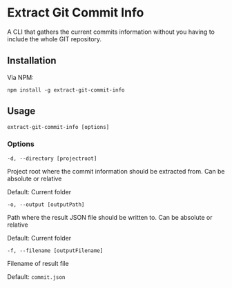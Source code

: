 # Extract Git Commit Info

A CLI that gathers the current commits information without you having to include the whole GIT repository.

## Installation

Via NPM:
```
npm install -g extract-git-commit-info
```

## Usage

```
extract-git-commit-info [options]
```

### Options

```
-d, --directory [projectroot]
```
Project root where the commit information should be extracted from. Can be absolute or relative

Default: Current folder

```
-o, --output [outputPath]
```
Path where the result JSON file should be written to. Can be absolute or relative

Default: Current folder

```
-f, --filename [outputFilename]
```
Filename of result file

Default: `commit.json`
